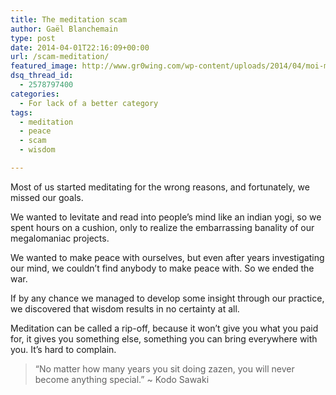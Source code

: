 ```yaml
---
title: The meditation scam
author: Gaël Blanchemain
type: post
date: 2014-04-01T22:16:09+00:00
url: /scam-meditation/
featured_image: http://www.gr0wing.com/wp-content/uploads/2014/04/moi-meditaeh.jpg
dsq_thread_id:
  - 2578797400
categories:
  - For lack of a better category
tags:
  - meditation
  - peace
  - scam
  - wisdom

---
```

Most of us started meditating for the wrong reasons, and fortunately, we missed our goals.

We wanted to levitate and read into people&#8217;s mind like an indian yogi, so we spent hours on a cushion, only to realize the embarrassing banality of our megalomaniac projects.

We wanted to make peace with ourselves, but even after years investigating our mind, we couldn&#8217;t find anybody to make peace with. So we ended the war.

If by any chance we managed to develop some insight through our practice, we discovered that wisdom results in no certainty at all.

Meditation can be called a rip-off, because it won&#8217;t give you what you paid for, it gives you something else, something you can bring everywhere with you. It&#8217;s hard to complain.

> “No matter how many years you sit doing zazen, you will never become anything special.” ~ Kodo Sawaki